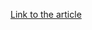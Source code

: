 [Link to the article](https://www.fortinet.com/blog/psirt-blogs/analysis-of-fg-ir-22-398-fortios-heap-based-buffer-overflow-in-sslvpnd)
